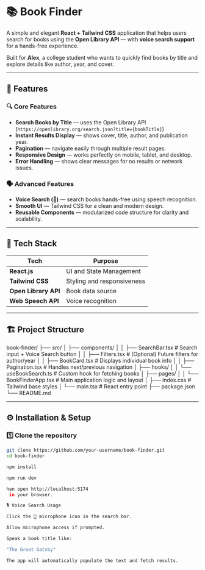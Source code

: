 # 📚 Book Finder

A simple and elegant **React + Tailwind CSS** application that helps users search for books using the **Open Library API** — with **voice search support** for a hands-free experience.

Built for **Alex**, a college student who wants to quickly find books by title and explore details like author, year, and cover.

---

## 🚀 Features

### 🔍 Core Features

- **Search Books by Title** — uses the Open Library API (`https://openlibrary.org/search.json?title={bookTitle}`)
- **Instant Results Display** — shows cover, title, author, and publication year.
- **Pagination** — navigate easily through multiple result pages.
- **Responsive Design** — works perfectly on mobile, tablet, and desktop.
- **Error Handling** — shows clear messages for no results or network issues.

### 🗣️ Advanced Features

- **Voice Search (🎤)** — search books hands-free using speech recognition.
- **Smooth UI** — Tailwind CSS for a clean and modern design.
- **Reusable Components** — modularized code structure for clarity and scalability.

---

## 🧩 Tech Stack

| Tech                 | Purpose                    |
| -------------------- | -------------------------- |
| **React.js**         | UI and State Management    |
| **Tailwind CSS**     | Styling and responsiveness |
| **Open Library API** | Book data source           |
| **Web Speech API**   | Voice recognition          |

---

## 🏗️ Project Structure

book-finder/
├── src/
│ ├── components/
│ │ ├── SearchBar.tsx # Search input + Voice Search button
│ │ ├── Filters.tsx # (Optional) Future filters for author/year
│ │ ├── BookCard.tsx # Displays individual book info
│ │ ├── Pagination.tsx # Handles next/previous navigation
│ ├── hooks/
│ │ └── useBookSearch.ts # Custom hook for fetching books
│ ├── pages/
│ │ └── BookFinderApp.tsx # Main application logic and layout
│ ├── index.css # Tailwind base styles
│ └── main.tsx # React entry point
├── package.json
└── README.md

---

## ⚙️ Installation & Setup

### 1️⃣ Clone the repository

```bash
git clone https://github.com/your-username/book-finder.git
cd book-finder

npm install

npm run dev

hen open http://localhost:5174
 in your browser.

🎙️ Voice Search Usage

Click the 🎤 microphone icon in the search bar.

Allow microphone access if prompted.

Speak a book title like:

"The Great Gatsby"

The app will automatically populate the text and fetch results.
```
